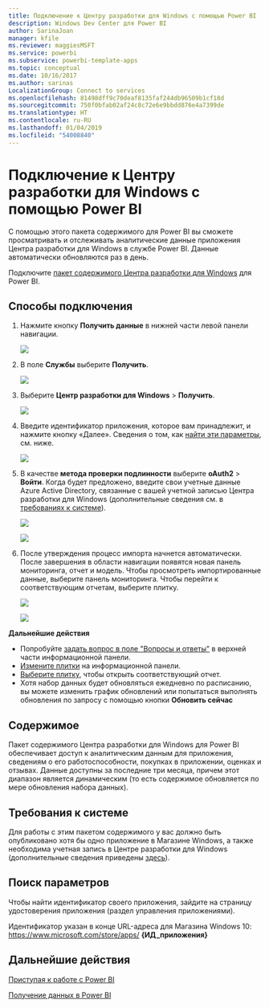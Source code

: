 ```yaml
---
title: Подключение к Центру разработки для Windows с помощью Power BI
description: Windows Dev Center для Power BI
author: SarinaJoan
manager: kfile
ms.reviewer: maggiesMSFT
ms.service: powerbi
ms.subservice: powerbi-template-apps
ms.topic: conceptual
ms.date: 10/16/2017
ms.author: sarinas
LocalizationGroup: Connect to services
ms.openlocfilehash: 81498dff9c70deaf8135faf244db96509b1cf18d
ms.sourcegitcommit: 750f0bfab02af24c8c72e6e9bbdd876e4a7399de
ms.translationtype: HT
ms.contentlocale: ru-RU
ms.lasthandoff: 01/04/2019
ms.locfileid: "54008840"
---
```

# <a name="connect-to-windows-dev-center-with-power-bi"></a>Подключение к Центру разработки для Windows с помощью Power BI
С помощью этого пакета содержимого для Power BI вы сможете просматривать и отслеживать аналитические данные приложения Центра разработки для Windows в службе Power BI. Данные автоматически обновляются раз в день.

Подключите [пакет содержимого Центра разработки для Windows](https://app.powerbi.com/getdata/services/devcenter) для Power BI.

## <a name="how-to-connect"></a>Способы подключения
1. Нажмите кнопку **Получить данные** в нижней части левой панели навигации.
   
   ![](media/service-connect-to-windows-dev-center/getdata.png)
2. В поле **Службы** выберите **Получить**.
   
   ![](media/service-connect-to-windows-dev-center/services.png)
3. Выберите **Центр разработки для Windows** \> **Получить**.
   
   ![](media/service-connect-to-windows-dev-center/windowsdev.png)
4. Введите идентификатор приложения, которое вам принадлежит, и нажмите кнопку «Далее». Сведения о том, как [найти эти параметры](#FindingParams), см. ниже.
   
   ![](media/service-connect-to-windows-dev-center/params.png)
5. В качестве **метода проверки подлинности** выберите **oAuth2** \> **Войти**. Когда будет предложено, введите свои учетные данные Azure Active Directory, связанные с вашей учетной записью Центра разработки для Windows (дополнительные сведения см. в [требованиях к системе](#Requirements)).
   
    ![](media/service-connect-to-windows-dev-center/creds.png)
   
    ![](media/service-connect-to-windows-dev-center/creds2.png)
6. После утверждения процесс импорта начнется автоматически. После завершения в области навигации появятся новая панель мониторинга, отчет и модель. Чтобы просмотреть импортированные данные, выберите панель мониторинга. Чтобы перейти к соответствующим отчетам, выберите плитку.
   
    ![](media/service-connect-to-windows-dev-center/dashboard.png)
   
    ![](media/service-connect-to-windows-dev-center/report.png)

**Дальнейшие действия**

* Попробуйте [задать вопрос в поле "Вопросы и ответы"](consumer/end-user-q-and-a.md) в верхней части информационной панели.
* [Измените плитки](service-dashboard-edit-tile.md) на информационной панели.
* [Выберите плитку](consumer/end-user-tiles.md), чтобы открыть соответствующий отчет.
* Хотя набор данных будет обновляться ежедневно по расписанию, вы можете изменить график обновлений или попытаться выполнять обновления по запросу с помощью кнопки **Обновить сейчас**

## <a name="whats-included"></a>Содержимое
Пакет содержимого Центра разработки для Windows для Power BI обеспечивает доступ к аналитическим данным для приложения, сведениям о его работоспособности, покупках в приложении, оценках и отзывах. Данные доступны за последние три месяца, причем этот диапазон является динамическим (то есть содержимое обновляется по мере обновления набора данных).

<a name="Requirements"></a>

## <a name="system-requirements"></a>Требования к системе
Для работы с этим пакетом содержимого у вас должно быть опубликовано хотя бы одно приложение в Магазине Windows, а также необходима учетная запись в Центре разработки для Windows (дополнительные сведения приведены [здесь](https://msdn.microsoft.com/windows/uwp/publish/manage-account-users)).

<a name="FindingParams"></a>

## <a name="finding-parameters"></a>Поиск параметров
Чтобы найти идентификатор своего приложения, зайдите на страницу удостоверения приложения (раздел управления приложениями).

Идентификатор указан в конце URL-адреса для Магазина Windows 10: https://www.microsoft.com/store/apps/ **{ИД_приложения}**

## <a name="next-steps"></a>Дальнейшие действия
[Приступая к работе с Power BI](service-get-started.md)

[Получение данных в Power BI](service-get-data.md)

